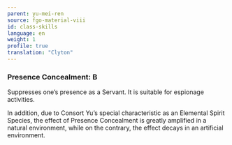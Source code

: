 ```yaml
---
parent: yu-mei-ren
source: fgo-material-viii
id: class-skills
language: en
weight: 1
profile: true
translation: "Clyton"
---
```


### Presence Concealment: B

Suppresses one’s presence as a Servant. It is suitable for espionage activities.

In addition, due to Consort Yu’s special characteristic as an Elemental Spirit Species, the effect of Presence Concealment is greatly amplified in a natural environment, while on the contrary, the effect decays in an artificial environment.
